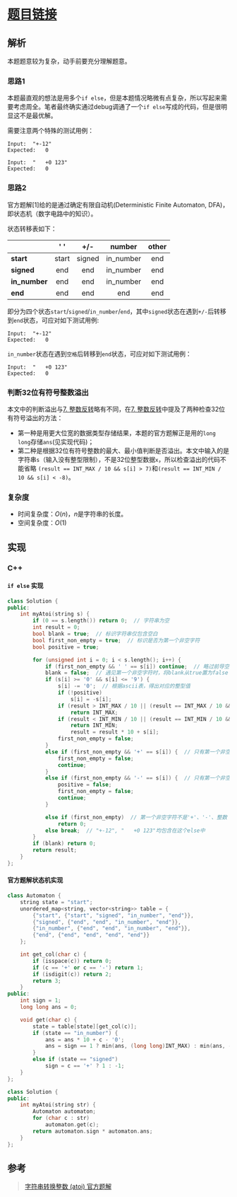 # [题目链接](https://leetcode-cn.com/problems/string-to-integer-atoi/)

## 解析

本题题意较为复杂，动手前要充分理解题意。

### 思路1

本题最直观的想法是用多个`if else`，但是本题情况略微有点复杂，所以写起来需要考虑周全。笔者最终确实通过debug调通了一个`if else`写成的代码，但是很明显这不是最优解。

需要注意两个特殊的测试用例：
```
Input:  "+-12"
Expected:   0
```
```
Input:  "   +0 123"
Expected:   0
```

### 思路2

官方题解[1]给的是通过确定有限自动机(Deterministic Finite Automaton, DFA)，即状态机（数字电路中的知识）。

状态转移表如下：
<table>
<thead>
<tr>
<th></th>
<th style="text-align:center">' '</th>
<th style="text-align:center">+/-</th>
<th style="text-align:center">number</th>
<th style="text-align:center">other</th>
</tr>
</thead>
<tbody>
<tr>
<td><strong>start</strong></td>
<td style="text-align:center">start</td>
<td style="text-align:center">signed</td>
<td style="text-align:center">in_number</td>
<td style="text-align:center">end</td>
</tr>
<tr>
<td><strong>signed</strong></td>
<td style="text-align:center">end</td>
<td style="text-align:center">end</td>
<td style="text-align:center">in_number</td>
<td style="text-align:center">end</td>
</tr>
<tr>
<td><strong>in_number</strong></td>
<td style="text-align:center">end</td>
<td style="text-align:center">end</td>
<td style="text-align:center">in_number</td>
<td style="text-align:center">end</td>
</tr>
<tr>
<td><strong>end</strong></td>
<td style="text-align:center">end</td>
<td style="text-align:center">end</td>
<td style="text-align:center">end</td>
<td style="text-align:center">end</td>
</tr>
</tbody>
</table>

即分为四个状态`start`/`signed`/`in_number`/`end`，其中`signed`状态在遇到`+/-`后转移到`end`状态，可应对如下测试用例:
```
Input:  "+-12"
Expected:   0
```
`in_number`状态在遇到`空格`后转移到`end`状态，可应对如下测试用例：
```
Input:  "   +0 123"
Expected:   0
```

### 判断32位有符号整数溢出

本文中的判断溢出与[7. 整数反转](https://github.com/wtyuan96/LeetCode-Solutions/blob/main/solutions/7.%20%E6%95%B4%E6%95%B0%E5%8F%8D%E8%BD%AC.md)略有不同，在[7. 整数反转](https://github.com/wtyuan96/LeetCode-Solutions/blob/main/solutions/7.%20%E6%95%B4%E6%95%B0%E5%8F%8D%E8%BD%AC.md)中提及了两种检查32位有符号溢出的方法：
* 第一种是用更大位宽的数据类型存储结果，本题的官方题解正是用的`long long`存储`ans`(见实现代码)；
* 第二种是根据32位有符号整数的最大、最小值判断是否溢出。本文中输入的是字符串`s`（输入没有整型限制），不是32位整型数据`x`，所以检查溢出的代码不能省略
`(result == INT_MAX / 10 && s[i] > 7)`和`(result == INT_MIN / 10 && s[i] < -8)`。

### 复杂度

* 时间复杂度：$O(n)$，$n$是字符串的长度。
* 空间复杂度：$O(1)$

## 实现

### C++

#### `if else` 实现
```C++
class Solution {
public:
    int myAtoi(string s) {
        if (0 == s.length()) return 0;  // 字符串为空
        int result = 0;
        bool blank = true;  // 标识字符串仅包含空白
        bool first_non_empty = true;  // 标识是否为第一个非空字符
        bool positive = true; 

        for (unsigned int i = 0; i < s.length(); i++) {
            if (first_non_empty && ' ' == s[i]) continue;  // 略过前导空字符
            blank = false;  // 遇见第一个非空字符时，将blank从true置为false
            if (s[i] >= '0' && s[i] <= '9') {
                s[i] -= '0';  // 根据ascii表，得出对应的整型值
                if (!positive)
                    s[i] = -s[i];
                if (result > INT_MAX / 10 || (result == INT_MAX / 10 && s[i] > 7))
                    return INT_MAX;
                if (result < INT_MIN / 10 || (result == INT_MIN / 10 && s[i] < -8))
                    return INT_MIN;
                    result = result * 10 + s[i];
                first_non_empty = false;
            }
            else if (first_non_empty && '+' == s[i]) {  // 只有第一个非空字符为'+'时，才算有效
                first_non_empty = false;
                continue;
            }
            else if (first_non_empty && '-' == s[i]) {  // 只有第一个非空字符为'-'时，才算有效
                positive = false;
                first_non_empty = false;
                continue;
            }

            else if (first_non_empty)  // 第一个非空字符不是'+'、'-'、整数
                return 0;
            else break;  // "+-12", "   +0 123"均包含在这个else中
        }
        if (blank) return 0;
        return result;
    }
};
```

#### 官方题解状态机实现
```C++
class Automaton {
    string state = "start";
    unordered_map<string, vector<string>> table = {
        {"start", {"start", "signed", "in_number", "end"}},
        {"signed", {"end", "end", "in_number", "end"}},
        {"in_number", {"end", "end", "in_number", "end"}},
        {"end", {"end", "end", "end", "end"}}
    };

    int get_col(char c) {
        if (isspace(c)) return 0;
        if (c == '+' or c == '-') return 1;
        if (isdigit(c)) return 2;
        return 3;
    }
public:
    int sign = 1;
    long long ans = 0;

    void get(char c) {
        state = table[state][get_col(c)];
        if (state == "in_number") {
            ans = ans * 10 + c - '0';
            ans = sign == 1 ? min(ans, (long long)INT_MAX) : min(ans, -(long long)INT_MIN);
        }
        else if (state == "signed")
            sign = c == '+' ? 1 : -1;
    }
};

class Solution {
public:
    int myAtoi(string str) {
        Automaton automaton;
        for (char c : str)
            automaton.get(c);
        return automaton.sign * automaton.ans;
    }
};
```

## 参考

> [字符串转换整数 (atoi) 官方题解](https://leetcode-cn.com/problems/string-to-integer-atoi/solution/zi-fu-chuan-zhuan-huan-zheng-shu-atoi-by-leetcode-/)
